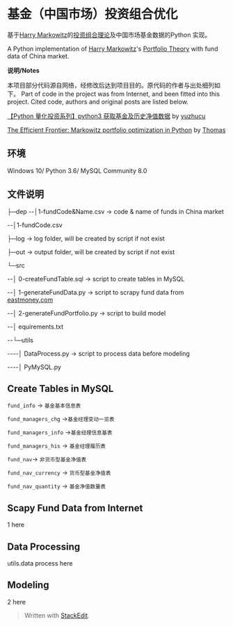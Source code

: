 # 基金（中国市场）投资组合优化
基于[Harry  Markowitz](https://en.m.wikipedia.org/wiki/Harry_Markowitz)的[投资组合理论](https://wiki.mbalib.com/wiki/%E6%8A%95%E8%B5%84%E7%BB%84%E5%90%88%E7%90%86%E8%AE%BA)及中国市场基金数据的Python 实现。

A Python implementation of [Harry  Markowitz](https://en.m.wikipedia.org/wiki/Harry_Markowitz)'s [Portfolio Theory](https://wiki.mbalib.com/wiki/%E6%8A%95%E8%B5%84%E7%BB%84%E5%90%88%E7%90%86%E8%AE%BA) with fund data of China market.

**说明/Notes**

本项目部分代码源自网络，经修改后达到项目目的。原代码的作者与出处细列如下。
Part of code in the project was from Internet, and been fitted into this project. Cited code, authors and original posts are listed below.

[【Python 量化投资系列】python3 获取基金及历史净值数据](https://blog.csdn.net/yuzhucu/article/details/55261024) by [yuzhucu](https://blog.csdn.net/yuzhucu)

[The Efficient Frontier: Markowitz portfolio optimization in Python](https://blog.quantopian.com/markowitz-portfolio-optimization-2/) by [Thomas ](https://blog.quantopian.com/author/twiecki/)

## 环境
Windows 10/ Python 3.6/ MySQL Community 8.0

## 文件说明
├─dep
--│1-fundCode&Name.csv  -> code & name of funds in China market

--│1-fundCode.csv

├─log   -> log folder, will be created by script if not exist

├─out ->  output folder, will be created by script if not exist

└─src

--│ 0-createFundTable.sql -> script to create tables in MySQL

--│ 1-generateFundData.py -> script to scrapy fund data from [eastmoney.com](http://www.eastmoney.com/)

--│ 2-generateFundPortfolio.py -> script to build model

--│ equirements.txt

--└─utils

----│ DataProcess.py -> script to process data before modeling 

----│ PyMySQL.py

## Create Tables in MySQL
 `fund_info` -> `基金基本信息表`
 
 `fund_managers_chg` ->`基金经理变动一览表`
 
 `fund_managers_info` ->`基金经理信息基表`
 
  `fund_managers_his` -> `基金经理履历表`
  
`fund_nav`-> `非货币型基金净值表`

 `fund_nav_currency` -> `货币型基金净值表`
 
 `fund_nav_quantity` -> `基金净值数量表`
 
## Scapy Fund Data from Internet 
1 here
## Data Processing
utils.data process here
## Modeling
2 here

> Written with [StackEdit](https://stackedit.io/). 
